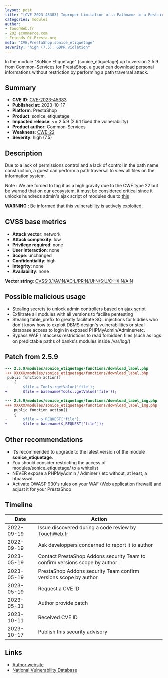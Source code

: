 ```yaml
---
layout: post
title: "[CVE-2023-45383] Improper Limitation of a Pathname to a Restricted Directory in Common-Services - Sonice Etiquetage module for PrestaShop"
categories: modules
author:
- TouchWeb.fr
- 202 ecommerce.com
- Friends-Of-Presta.org
meta: "CVE,PrestaShop,sonice_etiquetage"
severity: "high (7.5), GDPR violation"
---
```


In the module "SoNice Etiquetage" (sonice_etiquetage) up to version 2.5.9 from Common-Services for PrestaShop, a guest can download personal informations without restriction by performing a path traversal attack.

## Summary

* **CVE ID**: [CVE-2023-45383](https://cve.mitre.org/cgi-bin/cvename.cgi?name=CVE-2023-45383)
* **Published at**: 2023-10-17
* **Platform**: PrestaShop
* **Product**: sonice_etiquetage
* **Impacted release**: <= 2.5.9 (2.6.1 fixed the vulnerability)
* **Product author**: Common-Services
* **Weakness**: [CWE-22](https://cwe.mitre.org/data/definitions/22.html)
* **Severity**: high (7.5)

## Description

Due to a lack of permissions control and a lack of control in the path name construction, a guest can perform a path traversal to view all files on the information system.

Note : We are forced to tag it as a high gravity due to the CWE type 22 but be warned that on our ecosystem, it must be considered critical since it unlocks hundreds admin's ajax script of modules due to [this](https://github.com/PrestaShop/PrestaShop/blob/6c05518b807d014ee8edb811041e3de232520c28/classes/Tools.php#L1247)

**WARNING** : Be informed that this vulnerability is actively exploited.

## CVSS base metrics

* **Attack vector**: network
* **Attack complexity**: low
* **Privilege required**: none
* **User interaction**: none
* **Scope**: unchanged
* **Confidentiality**: high
* **Integrity**: none
* **Availability**: none

**Vector string**: [CVSS:3.1/AV:N/AC:L/PR:N/UI:N/S:U/C:H/I:N/A:N](https://nvd.nist.gov/vuln-metrics/cvss/v3-calculator?vector=AV:N/AC:L/PR:N/UI:N/S:U/C:H/I:N/A:N)

## Possible malicious usage

* Stealing secrets to unlock admin controllers based on ajax script
* Exfiltrate all modules with all versions to facilite pentesting
* Stealing table_prefix to greatly facilitate SQL injections for kiddies who don't know how to exploit DBMS design's vulnerabilities or steal database access to login in exposed PHPMyAdmin/Adminer/etc.
* Bypass WAF / htaccess restrictions to read forbidden files (such as logs on predictable paths of banks's modules inside /var/log/)

## Patch from 2.5.9

```diff
--- 2.5.9/modules/sonice_etiquetage/functions/download_label.php
+++ XXXXX/modules/sonice_etiquetage/functions/download_label.php
 public function action()
    {
-       $file = Tools::getValue('file');
+       $file = basename(Tools::getValue('file'));
```


```diff
--- 2.5.9/modules/sonice_etiquetage/functions/download_label_img.php
+++ XXXXX/modules/sonice_etiquetage/functions/download_label_img.php
    public function action()
    {
-       $file = $_REQUEST['file'];
+       $file = basename($_REQUEST['file']);
```

## Other recommendations

* It’s recommended to upgrade to the latest version of the module **sonice_etiquetage**.
* You should consider restricting the access of modules/sonice_etiquetage/ to a whitelist
* NEVER expose a PHPMyAdmin / Adminer / etc without, at least, a htpasswd
* Activate OWASP 930's rules on your WAF (Web application firewall) and adjust it for your PrestaShop

## Timeline

| Date | Action |
|--|--|
| 2022-09-19 | Issue discovered during a code review by [TouchWeb.fr](https://www.touchweb.fr) |
| 2022-09-19 | Ask developpers concerned to report it to author |
| 2023-05-19 | Contact PrestaShop Addons security Team to confirm versions scope by author |
| 2023-05-19 | PrestaShop Addons security Team confirm versions scope by author |
| 2023-05-19 | Request a CVE ID |
| 2023-05-31 | Author provide patch |
| 2023-10-11 | Received CVE ID |
| 2023-10-17 | Publish this security advisory |

## Links

* [Author website](https://common-services.com/fr/home-fr/)
* [National Vulnerability Database](https://nvd.nist.gov/vuln/detail/CVE-2023-45383)
